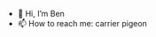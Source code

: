 - 👋 Hi, I’m Ben
- 📫 How to reach me: carrier pigeon

<!---
swenjamin/swenjamin is a ✨ special ✨ repository because its `README.md` (this file) appears on your GitHub profile.
You can click the Preview link to take a look at your changes.
--->
